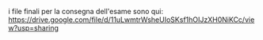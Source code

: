 i file finali per la consegna dell'esame sono qui: 
https://drive.google.com/file/d/11uLwmtrWsheUIoSKsf1hOIJzXH0NiKCc/view?usp=sharing
